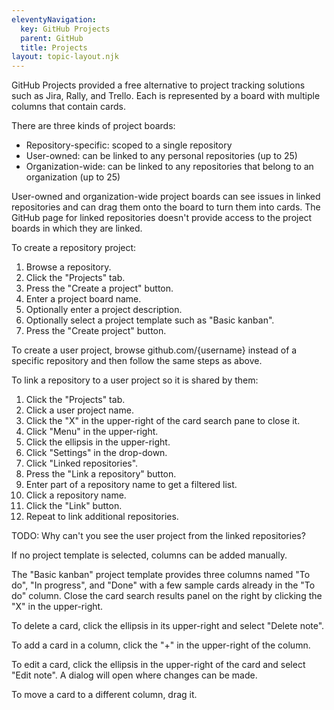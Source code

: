 ```yaml
---
eleventyNavigation:
  key: GitHub Projects
  parent: GitHub
  title: Projects
layout: topic-layout.njk
---
```


GitHub Projects provided a free alternative to project tracking solutions
such as Jira, Rally, and Trello.
Each is represented by a board with multiple columns that contain cards.

There are three kinds of project boards:

- Repository-specific: scoped to a single repository
- User-owned: can be linked to any personal repositories (up to 25)
- Organization-wide: can be linked to any repositories that
  belong to an organization (up to 25)

User-owned and organization-wide project boards can see issues in
linked repositories and can drag them onto the board to turn them into cards.
The GitHub page for linked repositories doesn't provide access
to the project boards in which they are linked.

To create a repository project:

1. Browse a repository.
1. Click the "Projects" tab.
1. Press the "Create a project" button.
1. Enter a project board name.
1. Optionally enter a project description.
1. Optionally select a project template such as "Basic kanban".
1. Press the "Create project" button.

To create a user project,
browse github.com/{username} instead of a specific repository
and then follow the same steps as above.

To link a repository to a user project so it is shared by them:

1. Click the "Projects" tab.
1. Click a user project name.
1. Click the "X" in the upper-right of the card search pane to close it.
1. Click "Menu" in the upper-right.
1. Click the ellipsis in the upper-right.
1. Click "Settings" in the drop-down.
1. Click "Linked repositories".
1. Press the "Link a repository" button.
1. Enter part of a repository name to get a filtered list.
1. Click a repository name.
1. Click the "Link" button.
1. Repeat to link additional repositories.

TODO: Why can't you see the user project from the linked repositories?

If no project template is selected, columns can be added manually.

The "Basic kanban" project template provides three columns
named "To do", "In progress", and "Done"
with a few sample cards already in the "To do" column.
Close the card search results panel on the right
by clicking the "X" in the upper-right.

To delete a card, click the ellipsis in its upper-right
and select "Delete note".

To add a card in a column, click the "+" in the upper-right of the column.

To edit a card, click the ellipsis in the upper-right of the card
and select "Edit note". A dialog will open where changes can be made.

To move a card to a different column, drag it.
